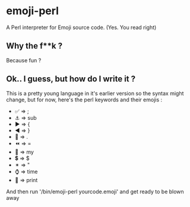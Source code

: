 # emoji-perl
A Perl interpreter for Emoji source code. (Yes. You read right)

## Why the f**k ? 

Because fun ?

## Ok.. I guess, but how do I write it ?

This is a pretty young language in it's earlier version so the syntax might change, but for now, here's the perl keywords and their
emojis :

- ✅ => ;
- ⚓ => sub
- ▶ => {
- ◀ => }
- 🔹 => .
- ⏪ => =
- 📌 => my
- 💲 => $
- ✴ => "
- ⌚ => time
- 📠 => print

And then run '/bin/emoji-perl yourcode.emoji' and get ready to be blown away
